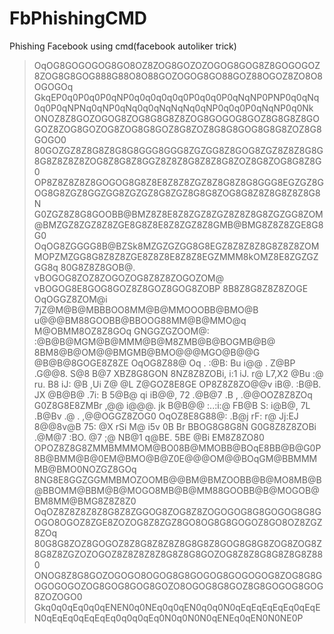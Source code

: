 # FbPhishingCMD
Phishing Facebook using cmd(facebook autoliker trick)

>OqOG8GOGOGOG8GO8OZ8ZOG8GOZOZOGOG8GOG8Z8GOGOGOZ8ZOG8G8GOG888G88O8O88GOZOGOG8GO88GOZ88OGOZ8ZO8O8OGOGOq
GkqEP0q0P0q0P0qNP0q0q0q0q0q0P0q0q0P0qNqNP0PNP0q0qNq0q0P0qNPNq0qNP0qNq0q0qNqNqNq0qNP0q0q0P0qNqNP0q0Nk
ONOZ8Z8GOZOGOG8ZOG8G8G8Z8ZOG8GOGOG8GOZ8G8G8Z8GOGOZ8ZOG8GOZOG8ZOG8G8GOZ8G8ZOZ8G8G8GOG8G8G8ZOZ8G8GOGO0
80GOZGZ8Z8G8Z8G8G8GGG8GGG8ZGZGG8Z8GOG8ZGZ8Z8Z8G8G8G8Z8Z8Z8ZOG8Z8G8Z8GGZ8Z8Z8G8Z8Z8G8ZOZ8G8ZOG8G8Z8G0
OP8Z8Z8Z8Z8GOGOG8G8Z8E8Z8Z8ZGZ8Z8G8Z8G8GGG8EGZGZ8GOG8G8ZGZ8GGZGG8ZGZGZ8G8ZGZ8G8G8ZOG8G8Z8Z8G8Z8Z8G8N
G0ZGZ8Z8G8GOOBB@BMZ8Z8E8Z8ZGZ8ZGZ8Z8Z8G8ZGZGG8ZOM@BMZGZ8ZGZ8Z8ZGE8G8Z8E8Z8ZGZ8Z8GMB@BMG8Z8Z8ZGE8G8G0
OqOG8ZGGGG8B@BZSk8MZGZGZGG8G8EGZ8Z8Z8Z8G8Z8Z8ZOMMOPZMZGG8G8Z8Z8ZGE8Z8Z8E8Z8Z8EGZMMM8kOMZ8E8ZGZGZGG8q
80G8Z8Z8GOB@.    vBOGOG8ZOZ8ZOGOZOG8Z8Z8ZOGOZOM@   vBOGOG8E8GOG8GOZ8Z8GOZ8GOG8ZOBP   8B8Z8G8Z8Z8ZOGE
OqOGGZ8ZOM@i   7jZ@M@B@MBBBOO8MM@B@MMOOOBB@BMO@B   u@@@BM88GOOBB@BBOOG88MM@B@MMO@q   M@OBMM8OZ8Z8GOq
GNGGZGZOOM@:  :@B@B@MGM@B@MMM@B@M8ZMB@B@BOGMB@B@   8BM8@B@OM@@BMGMB@BMO@@@MGO@B@@G   @B@B@8GOGE8Z8ZE
OqOG8Z88@        Oq     .  :@B:      Bu      i@@   .     Z@BP      .G@@8.      S@8   B@7   XBZ8G8GON
8NZ8Z8ZOBi,    i:1   iJ.   r@    L7,X2   @Bu  :@    ru.   B8   iJ:   @B   ,Ui   Z@   @L   Z@GOZ8E8GE
OP8Z8Z8ZO@@v  iB@.  :B@B.  JX   @B@B@   .7i:   B   5@B@   qi  iB@@,  72  .@B@7  .B   ,  .@@OOZ8Z8ZOq
G0Z8G8E8ZMBr  ,@@   i@@@.  jk   B@B@@    :..:i:@   FB@B   S:  i@B@,  7L  .B@Bv  .@   .  ,@@OGGZ8ZOG0
OqOZ8E8G88@:  .B@j   rF:   r@    Jj:EJ   8@@8v@B    75:   @X   rSi   M@   i5v   0B   Br   BBOG8G8G8N
G0G8Z8Z8ZOBi  .@M@7        :BO.      @7       ;@         NB@1       q@BE.      5BE   @Bi   EM8Z8ZO80
OPOZ8Z8G8ZMMBMMMOM@BO08B@MMOBB@BOqE8BB@B@G0P8B@BMM@B@0EM@BMO@B@Z0E@@@OM@@BOqGM@BBMMMMB@BMO0NOZGZ8GOq
8NG8E8GGZGGMMBMOZOOMB@@BM@BMZOOBB@B@MO8MB@B@BBOMM@BBM@B@MOGO8MB@B@MM88GOOBB@B@MOGOB@BM8MM@BMG8Z8Z8Z0
OqOZ8Z8Z8Z8Z8G8Z8ZGGOG8ZOG8Z8ZOGOGOG8G8GOGOG8G8GOGO8OGOZ8ZGE8ZOZOG8Z8ZGZ8GO8OG8G8GOGOZ8GO8OZ8ZGZ8ZOq
80G8G8ZOZ8GOGOZ8Z8G8Z8Z8Z8G8G8Z8GOG8G8G8ZOG8ZOG8Z8G8Z8ZGZOZOGOZ8Z8Z8Z8Z8G8Z8G8GOZOG8Z8Z8G8G8Z8G8Z880
ONOG8Z8G8GOZOGOGO8OGOG8G8GOGOG8GOGOGOG8ZOG8G8GOGOGOGOZOG8GOG8GOG8GOZO8OGOG8G8GOZ8G8GOGOG8GOG8ZOZOGO0
Gkq0q0qEq0q0qENEN0q0NEq0q0qEN0q0q0N0qEqEqEqEqEq0qEqEN0qEqEq0qEqEqEq0q0q0qEq0N0q0N0N0qENEq0qEN0N0NE0P
